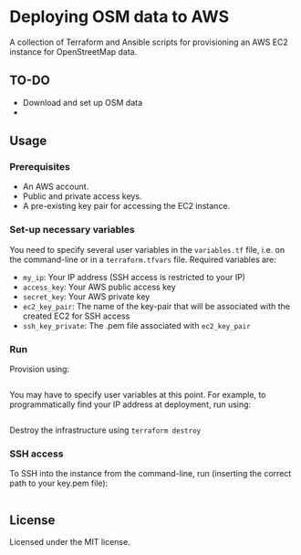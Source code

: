 # Deploying OSM data to AWS

A collection of Terraform and Ansible scripts for provisioning an AWS EC2 instance for OpenStreetMap data.

## TO-DO
- Download and set up OSM data
- 

## Usage

### Prerequisites

- An AWS account.
- Public and private access keys.
- A pre-existing key pair for accessing the EC2 instance.

### Set-up necessary variables

You need to specify several user variables in the `variables.tf` file, i.e. on the command-line or in a `terraform.tfvars` file. Required variables are:

- `my_ip`: Your IP address (SSH access is restricted to your IP)
- `access_key`: Your AWS public access key
- `secret_key`: Your AWS private key
- `ec2_key_pair`: The name of the key-pair that will be associated with the created EC2 for SSH access
- `ssh_key_private`: The .pem file associated with `ec2_key_pair`

### Run

Provision using:

```terraform apply
```

You may have to specify user variables at this point. For example, to programmatically find your IP address at deployment, run using:

```terraform apply -var "my_ip=$(dig +short myip.opendns.com @resolver1.opendns.com)"
```

Destroy the infrastructure using `terraform destroy`

### SSH access

To SSH into the instance from the command-line, run (inserting the correct path to your key.pem file):

```ssh -i /path/to/your-key.pem ubuntu@ec2-$(cat inventory | sed 's/\./-/g').compute-1.amazonaws.com
```

## License

Licensed under the MIT license.
